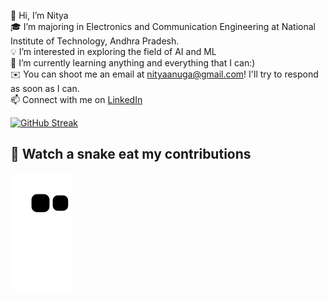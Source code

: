 👋 Hi, I’m Nitya  
🎓  I’m majoring in Electronics and Communication Engineering at National Institute of Technology, Andhra Pradesh.  
💡  I’m interested in exploring the field of AI and ML  
🌱  I’m currently learning anything and everything that I can:)  
✉️  You can shoot me an email at nityaanuga@gmail.com! I'll try to respond as soon as I can.  
📫 Connect with me on [LinkedIn](https://www.linkedin.com/in/nitya-anuga-3b71b7223)

[![GitHub Streak](https://github-readme-streak-stats.herokuapp.com/?user=iamnitya&theme=dark)](https://git.io/streak-stats)

## 🐍 Watch a snake eat my contributions
![snake.svg](https://github.com/iamnitya/iamnitya/blob/7fc8820e18c5c3610bb8b0d4886966d0baf03a32/github-contribution-grid-snake.svg)
<!---
iamnitya/iamnitya is a ✨ special ✨ repository because its `README.md` (this file) appears on your GitHub profile.
You can click the Preview link to take a look at your changes.
![](https://komarev.com/ghpvc/?username=iamnitya)
--->
